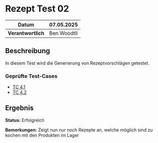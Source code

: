 # Rezept Test 02

| **Datum**          | 07.05.2025       |
|---------------------|------------------|
| **Verantwortlich**  | Ben Woodtli      |

## Beschreibung
In diesem Test wird die Generierung von Rezeptvorschlägen getestet.

### Geprüfte Test-Cases
- [TC 4.1](../../TestCases/TC_4_1_RezeptvorschlägeAnzeigen.md)
- [TC 4.2](../../TestCases/TC_4_2_RezeptvorschlagNichtGefunden.md)

## Ergebnis

**Status:** Erfolgreich

**Bemerkungen:** Zeigt nun nur noch Rezepte an, welche möglich sind zu kochen mit den Produkten im Lager